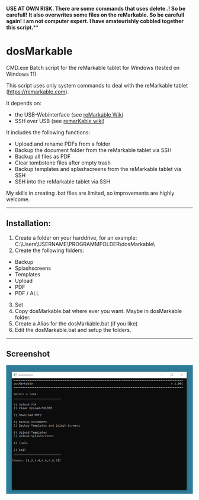 **USE AT OWN RISK. There are some commands that uses delete *.*! So be carefull!**
**It also overwrites some files on the reMarkable. So be carefull again!**
**I am not computer expert. I have amateurishly cobbled together this script.****

# dosMarkable
CMD.exe Batch script for the reMarkable tablet for Windows (tested on Windows 11)

This script uses only system commands to deal with the reMarkable tablet (https://remarkable.com).

It depends on:
- the USB-Webinterface (see [reMarkable Wiki](https://remarkablewiki.com/tech/webinterface)
- SSH over USB (see [remarKable wiki](https://remarkablewiki.com/tech/ssh))

It includes the following functions:
- Upload and rename PDFs from a folder
- Backup the document folder from the reMarkable tablet via SSH
- Backup all files as PDF
- Clear tombstone files after empty trash
- Backup templates and splashscreens from the reMarkable tablet via SSH
- SSH into the reMarkable tablet via SSH

My skills in creating .bat files are limited, so improvements are highly welcome.

---
## Installation:

1) Create a folder on your harddrive, for an example: C:\Users\USERNAME\PROGRAMMFOLDER\dosMarkable\
2) Create the following folders:
  - Backup
  - Splashscreens
  - Templates
  - Upload
  - PDF
  - PDF / ALL
3) Set 
2) Copy dosMarkable.bat where ever you want. Maybe in dosMarkable folder.
3) Create a Alias for the dosMarkable.bat (if you like)
4) Edit the dosMarkable.bat and setup the folders.

---
## Screenshot
![Screenshot](screenshot.jpg)

